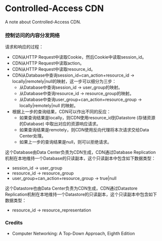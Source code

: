 # Controlled-Access CDN
A note about Controlled-Access CDN.

### 控制访问的内容分发网络

请求和响应的过程：
- CDN从HTTP Request中读取Cookie，然后Cookie中读取session_id。
- CDN从HTTP Request中读取action。
- CDN从HTTP Request中读取resource_id。
- CDN从Database中查询session_id+can_action+resource_id -> locally|remotely|null的映射，这一步可以细分为三步：
  - 从Database中查询session_id -> user_group的映射。
  - 从Database中查询resource_id -> resource_group的映射。
  - 从Database中查询user_group+can_action+resource_group -> locally|remotely|null 的映射。
- 根据上一步的查询结果，CDN可以作出不同的反应：
  - 如果查询结果是locally，则CDN使用resource_id到Datastore (存储资源的Database) 中取出对应的资源响应请求。
  - 如果查询结果是remotely，则CDN使用反向代理将本次请求交给Data Center处理。
  - 如果上一步的查询结果是null，则可以拒绝请求。

这个Database由Data Center负责为CDN生成，CDN通过Database Replication机制在本地维持一个Database的只读副本，这个只读副本中包含如下数据类型：
- session_id -> user_group
- resource_id -> resource_group
- user_group+can_action+resource_group -> true|null

这个Datastore也由Data Center负责为CDN生成，CDN通过Datastore Replication机制在本地维持一个Datastore的只读副本，这个只读副本中包含如下数据类型：
- resource_id -> resource_representation

### Credits
- Computer Networking: A Top-Down Approach, Eighth Edition
